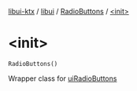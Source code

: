 [libui-ktx](../../index.md) / [libui](../index.md) / [RadioButtons](index.md) / [&lt;init&gt;](./-init-.md)

# &lt;init&gt;

`RadioButtons()`

Wrapper class for [uiRadioButtons](#)

